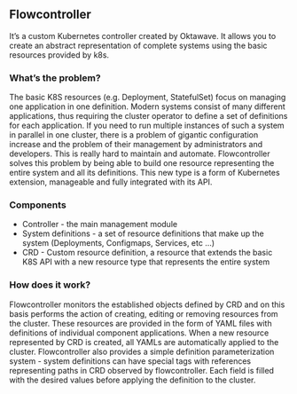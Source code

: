 ## Flowcontroller

It’s a custom Kubernetes controller created by Oktawave. It allows you to create an abstract representation of complete systems using the basic resources provided by k8s.

### What’s the problem?

The basic K8S resources (e.g. Deployment, StatefulSet) focus on managing one application in one definition. Modern systems consist of many different applications, thus requiring the cluster operator to define a set of definitions for each application. If you need to run multiple instances of such a system in parallel in one cluster, there is a problem of gigantic configuration increase and the problem of their management by administrators and developers. This is really hard to maintain and automate.
Flowcontroller solves this problem by being able to build one resource representing the entire system and all its definitions. This new type is a form of Kubernetes extension, manageable and fully integrated with its API.

### Components

* Controller - the main management module
* System definitions - a set of resource definitions that make up the system (Deployments, Configmaps, Services, etc ...)
* CRD - Custom resource definition, a resource that extends the basic K8S API with a new resource type that represents the entire system

### How does it work?

Flowcontroller monitors the established objects defined by CRD and on this basis performs the action of creating, editing or removing resources from the cluster. These resources are provided in the form of YAML files with definitions of individual component applications.
When a new resource represented by CRD is created, all YAMLs are automatically applied to the cluster.
Flowcontroller also provides a simple definition parameterization system - system definitions can have special tags with references representing paths in CRD observed by flowcontroller. Each field is filled with the desired values ​​before applying the definition to the cluster.